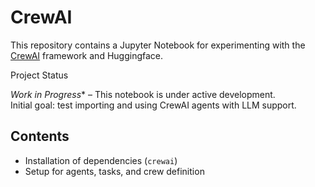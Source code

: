 # CrewAI

This repository contains a Jupyter Notebook for experimenting with the [CrewAI](https://docs.crewai.com/) framework and Huggingface.

Project Status

*Work in Progress** – This notebook is under active development.  
Initial goal: test importing and using CrewAI agents with LLM support.

## Contents

- Installation of dependencies (`crewai`)
- Setup for agents, tasks, and crew definition
